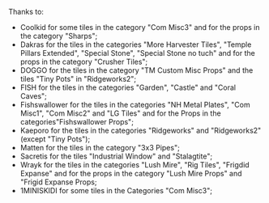 Thanks to:
- Coolkid for some tiles in the category "Com Misc3" and for the props in the category "Sharps";
- Dakras for the tiles in the categories "More Harvester Tiles", "Temple Pillars Extended", "Special Stone", "Special Stone no tuch" and for the props in the category "Crusher Tiles";
- DOGGO for the tiles in the category "TM Custom Misc Props" and the tiles "Tiny Pots" in "Ridgeworks2";
- FISH for the tiles in the categories "Garden", "Castle" and "Coral Caves";
- Fishswallower for the tiles in the categories "NH Metal Plates", "Com Misc1", "Com Misc2" and "LG Tiles" and for the Props in the categories"Fishswallower Props";
- Kaeporo for the tiles in the categories "Ridgeworks" and "Ridgeworks2" (except "Tiny Pots");
- Matten for the tiles in the category "3x3 Pipes";
- Sacretis for the tiles "Industrial Window" and "Stalagtite";
- Wrayk for the tiles in the categories "Lush Mire", "Rig Tiles", "Frigdid Expanse" and for the props in the category "Lush Mire Props" and "Frigid Expanse Props;
- 1MINISKIDI for some tiles in the Categories "Com Misc3";
